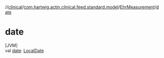 //[clinical](../../../index.md)/[com.hartwig.actin.clinical.feed.standard.model](../index.md)/[EhrMeasurement](index.md)/[date](date.md)

# date

[JVM]\
val [date](date.md): [LocalDate](https://docs.oracle.com/javase/8/docs/api/java/time/LocalDate.html)

